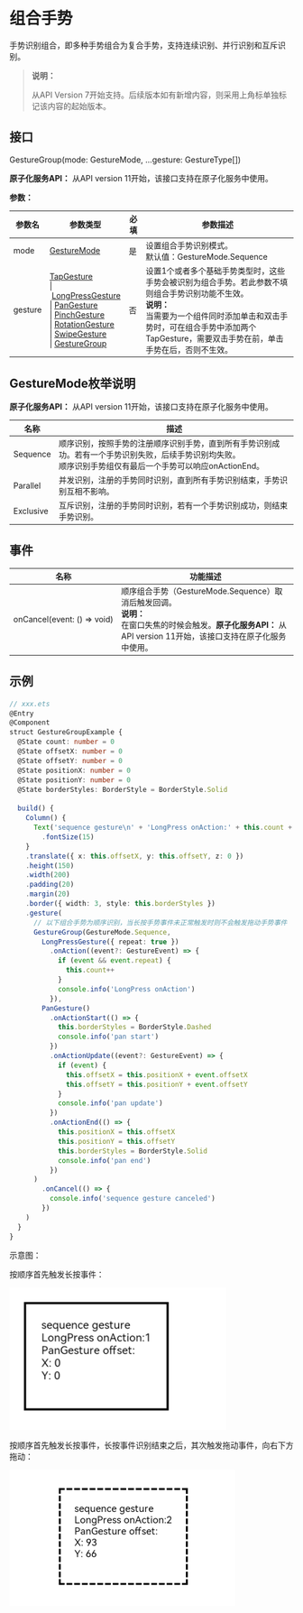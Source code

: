 # 组合手势

手势识别组合，即多种手势组合为复合手势，支持连续识别、并行识别和互斥识别。

>  **说明：**
>
>  从API Version 7开始支持。后续版本如有新增内容，则采用上角标单独标记该内容的起始版本。

## 接口

GestureGroup(mode: GestureMode, ...gesture: GestureType[])

**原子化服务API：** 从API version 11开始，该接口支持在原子化服务中使用。

**参数：**

| 参数名  | 参数类型                                                     | 必填 | 参数描述                                                     |
| ------- | ------------------------------------------------------------ | ---- | ------------------------------------------------------------ |
| mode    | [GestureMode](#gesturemode枚举说明)                          | 是   | 设置组合手势识别模式。<br/>默认值：GestureMode.Sequence      |
| gesture | [TapGesture](ts-basic-gestures-tapgesture.md)<br/>\|&nbsp;[LongPressGesture](ts-basic-gestures-longpressgesture.md)<br/>\|&nbsp;[PanGesture](ts-basic-gestures-pangesture.md)<br/>\|&nbsp;[PinchGesture](ts-basic-gestures-pinchgesture.md)<br/>\|&nbsp;[RotationGesture](ts-basic-gestures-rotationgesture.md)<br/>\|&nbsp;[SwipeGesture](ts-basic-gestures-swipegesture.md)<br/>\|&nbsp;[GestureGroup](#组合手势) | 否   | 设置1个或者多个基础手势类型时，这些手势会被识别为组合手势。若此参数不填则组合手势识别功能不生效。<br/>**说明：**  <br/>当需要为一个组件同时添加单击和双击手势时，可在组合手势中添加两个TapGesture，需要双击手势在前，单击手势在后，否则不生效。 |

## GestureMode枚举说明

**原子化服务API：** 从API version 11开始，该接口支持在原子化服务中使用。

| 名称        | 描述                                       |
| --------- | ---------------------------------------- |
| Sequence  | 顺序识别，按照手势的注册顺序识别手势，直到所有手势识别成功。若有一个手势识别失败，后续手势识别均失败。<br>顺序识别手势组仅有最后一个手势可以响应onActionEnd。 |
| Parallel  | 并发识别，注册的手势同时识别，直到所有手势识别结束，手势识别互相不影响。     |
| Exclusive | 互斥识别，注册的手势同时识别，若有一个手势识别成功，则结束手势识别。       |


## 事件

| 名称                                       | 功能描述                                 |
| ---------------------------------------- | ------------------------------------ |
| onCancel(event:&nbsp;()&nbsp;=&gt;&nbsp;void) | 顺序组合手势（GestureMode.Sequence）取消后触发回调。 <br/>**说明：** <br/>在窗口失焦的时候会触发。**原子化服务API：** 从API version 11开始，该接口支持在原子化服务中使用。|


## 示例

```ts
// xxx.ets
@Entry
@Component
struct GestureGroupExample {
  @State count: number = 0
  @State offsetX: number = 0
  @State offsetY: number = 0
  @State positionX: number = 0
  @State positionY: number = 0
  @State borderStyles: BorderStyle = BorderStyle.Solid

  build() {
    Column() {
      Text('sequence gesture\n' + 'LongPress onAction:' + this.count + '\nPanGesture offset:\nX: ' + this.offsetX + '\n' + 'Y: ' + this.offsetY)
        .fontSize(15)
    }
    .translate({ x: this.offsetX, y: this.offsetY, z: 0 })
    .height(150)
    .width(200)
    .padding(20)
    .margin(20)
    .border({ width: 3, style: this.borderStyles })
    .gesture(
      // 以下组合手势为顺序识别，当长按手势事件未正常触发时则不会触发拖动手势事件
      GestureGroup(GestureMode.Sequence,
        LongPressGesture({ repeat: true })
          .onAction((event?: GestureEvent) => {
            if (event && event.repeat) {
              this.count++
            }
            console.info('LongPress onAction')
          }),
        PanGesture()
          .onActionStart(() => {
            this.borderStyles = BorderStyle.Dashed
            console.info('pan start')
          })
          .onActionUpdate((event?: GestureEvent) => {
            if (event) {
              this.offsetX = this.positionX + event.offsetX
              this.offsetY = this.positionY + event.offsetY
            }
            console.info('pan update')
          })
          .onActionEnd(() => {
            this.positionX = this.offsetX
            this.positionY = this.offsetY
            this.borderStyles = BorderStyle.Solid
            console.info('pan end')
          })
      )
        .onCancel(() => {
          console.info('sequence gesture canceled')
        })
    )
  }
}
```

示意图：

按顺序首先触发长按事件：

![zh-cn_image_0000001174104384](figures/zh-cn_image_0000001174104384.png)

按顺序首先触发长按事件，长按事件识别结束之后，其次触发拖动事件，向右下方拖动：

 ![zh-cn_image1_0000001174104384](figures/zh-cn_image1_0000001174104384.png) 